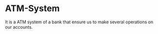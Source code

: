 # ATM-System
It is a ATM system of a bank that ensure us to make several operations on our accounts.
